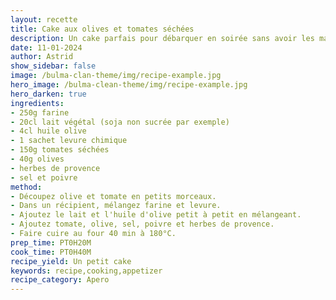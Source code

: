 ```yaml
---
layout: recette
title: Cake aux olives et tomates séchées
description: Un cake parfais pour débarquer en soirée sans avoir les mains vides
date: 11-01-2024
author: Astrid
show_sidebar: false
image: /bulma-clan-theme/img/recipe-example.jpg
hero_image: /bulma-clean-theme/img/recipe-example.jpg
hero_darken: true
ingredients:
- 250g farine
- 20cl lait végétal (soja non sucrée par exemple)
- 4cl huile olive
- 1 sachet levure chimique
- 150g tomates séchées
- 40g olives
- herbes de provence
- sel et poivre
method:
- Découpez olive et tomate en petits morceaux.
- Dans un récipient, mélangez farine et levure.
- Ajoutez le lait et l'huile d'olive petit à petit en mélangeant.
- Ajoutez tomate, olive, sel, poivre et herbes de provence.
- Faire cuire au four 40 min à 180°C.
prep_time: PT0H20M
cook_time: PT0H40M
recipe_yield: Un petit cake
keywords: recipe,cooking,appetizer
recipe_category: Apero
---
```

